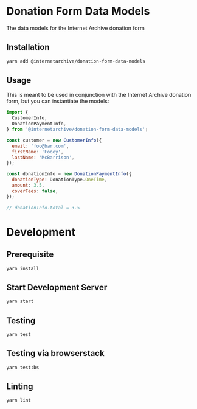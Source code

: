 # Donation Form Data Models

The data models for the Internet Archive donation form

## Installation

```bash
yarn add @internetarchive/donation-form-data-models
```

## Usage

This is meant to be used in conjunction with the Internet Archive donation form, but
you can instantiate the models:

```js
import {
  CustomerInfo,
  DonationPaymentInfo,
} from '@internetarchive/donation-form-data-models';

const customer = new CustomerInfo({
  email: 'foo@bar.com',
  firstName: 'Fooey',
  lastName: 'McBarrison',
});

const donationInfo = new DonationPaymentInfo({
  donationType: DonationType.OneTime,
  amount: 3.5,
  coverFees: false,
});

// donationInfo.total = 3.5
```

# Development

## Prerequisite

```bash
yarn install
```

## Start Development Server

```bash
yarn start
```

## Testing

```bash
yarn test
```

## Testing via browserstack

```bash
yarn test:bs
```

## Linting

```bash
yarn lint
```
